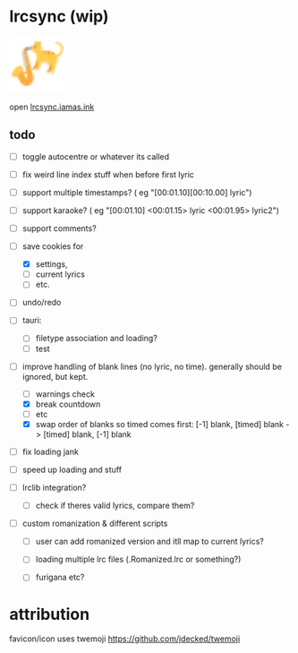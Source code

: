 # lrcsync (wip)
<img href="https://lrcsync.iamas.ink" title="temporary?? favicon :3" src="./static/favicon.svg" alt="cat playing saxophone logo" width="100"/>  
  
open [lrcsync.iamas.ink](https://lrcsync.iamas.ink)


## todo
- [ ] toggle autocentre or whatever its called
- [ ] fix weird line index stuff when before first lyric

- [ ] support multiple timestamps?  ( eg "[00:01.10][00:10.00] lyric")
- [ ] support karaoke?  ( eg "[00:01.10] <00:01.15> lyric <00:01.95> lyric2")
- [ ] support comments?

- [ ] save cookies for 
  - [x] settings, 
  - [ ] current lyrics 
  - [ ] etc.

- [ ] undo/redo

- [ ] tauri:
  - [ ] filetype association and loading?
  - [ ] test

 - [ ] improve handling of blank lines (no lyric, no time). generally should be ignored, but kept.
   - [ ] warnings check
   - [x] break countdown
   - [ ] etc
   - [x] swap order of blanks so timed comes first: [-1] blank, [timed] blank -> [timed] blank, [-1] blank 
 
  - [ ] fix loading jank
  - [ ] speed up loading and stuff


  - [ ] lrclib integration?
    - [ ] check if theres valid lyrics, compare them?


  - [ ] custom romanization & different scripts
    - [ ] user can add romanized version and itll map to current lyrics?
    - [ ] loading multiple lrc files (.Romanized.lrc or something?)
    - [ ] furigana etc?



# attribution
favicon/icon uses twemoji
https://github.com/jdecked/twemoji